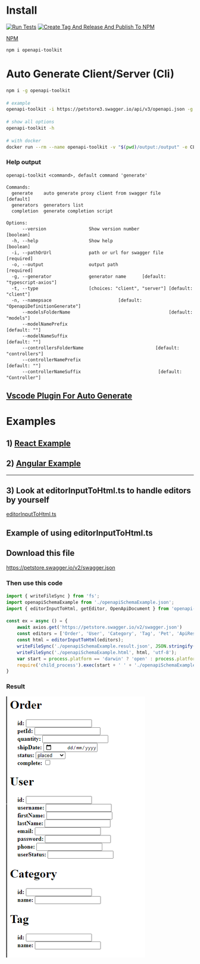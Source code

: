 # Install

[![Run Tests](https://github.com/barnuri/openapi-toolkit/actions/workflows/runTests.yaml/badge.svg)](https://github.com/barnuri/openapi-toolkit/actions/workflows/runTests.yaml) [![Create Tag And Release And Publish To NPM](https://github.com/barnuri/openapi-toolkit/actions/workflows/createTagAndReleaseAndPublish.yaml/badge.svg)](https://github.com/barnuri/openapi-toolkit/actions/workflows/createTagAndReleaseAndPublish.yaml)

[NPM](https://www.npmjs.com/package/openapi-toolkit)

```bash
npm i openapi-toolkit
```

# Auto Generate Client/Server (Cli)

```bash
npm i -g openapi-toolkit

# example
openapi-toolkit -i https://petstore3.swagger.io/api/v3/openapi.json -g typescript-axios -o ./src/services/petStore --modelNamePrefix My --modelNameSuffix .dto

# show all options
openapi-toolkit -h

# with docker
docker run --rm --name openapi-toolkit -v "$(pwd)/output:/output" -e CLI_PARAMS="-i https://petstore3.swagger.io/api/v3/openapi.json -g typescript-axios --modelNamePrefix My --modelNameSuffix .dto" barnuri/openapi-toolkit
```

### Help output

```text
openapi-toolkit <command>, default command 'generate'

Commands:
  generate    auto generate proxy client from swagger file             [default]
  generators  generators list
  completion  generate completion script

Options:
      --version                Show version number                     [boolean]
  -h, --help                   Show help                               [boolean]
  -i, --pathOrUrl              path or url for swagger file           [required]
  -o, --output                 output path                            [required]
  -g, --generator              generator name      [default: "typescript-axios"]
  -t, --type                   [choices: "client", "server"] [default: "client"]
  -n, --namepsace                         [default: "OpenapiDefinitionGenerate"]
      --modelsFolderName                                     [default: "models"]
      --modelNamePrefix                                            [default: ""]
      --modelNameSuffix                                            [default: ""]
      --controllersFolderName                           [default: "controllers"]
      --controllerNamePrefix                                       [default: ""]
      --controllerNameSuffix                             [default: "Controller"]
```

## [Vscode Plugin For Auto Generate](https://marketplace.visualstudio.com/items?itemName=Bar.generator-from-swagger)


# Examples

## 1) [React Example](./examples/react-example)

## 2) [Angular Example](./examples/anguler-example)

---

## 3) Look at editorInputToHtml.ts to handle editors by yourself

[editorInputToHtml.ts](src/converters/editorInputToHtml.ts)

## Example of using editorInputToHtml.ts

## Download this file

https://petstore.swagger.io/v2/swagger.json

### Then use this code

```js
import { writeFileSync } from 'fs';
import openapiSchemaExample from './openapiSchemaExample.json';
import { editorInputToHtml, getEditor, OpenApiDocument } from 'openapi-toolkit';

const ex = async () = {
    await axios.get('https://petstore.swagger.io/v2/swagger.json')
    const editors = ['Order', 'User', 'Category', 'Tag', 'Pet', 'ApiResponse'].map(tabName => getEditor((openapiSchemaExample as any) as OpenApiDocument, tabName));
    const html = editorInputToHtml(editors);
    writeFileSync('./openapiSchemaExample.result.json', JSON.stringify(editors, undefined, 4), 'utf-8');
    writeFileSync('./openapiSchemaExample.html', html, 'utf-8');
    var start = process.platform == 'darwin' ? 'open' : process.platform == 'win32' ? 'start' : 'xdg-open';
    require('child_process').exec(start + ' ' + './openapiSchemaExample.html');
}

```

### Result

![Example](https://github.com/barnuri/openapi-toolkit/blob/master/ex.png?raw=true)
